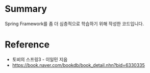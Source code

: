 # Summary
Spring Framework를 좀 더 심층적으로 학습하기 위해 작성한 코드입니다.

# Reference
- 토비의 스프링3 - 이일민 지음
- https://book.naver.com/bookdb/book_detail.nhn?bid=6330335

